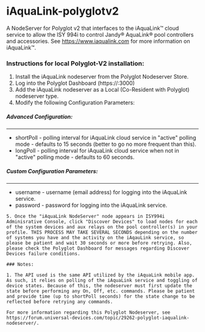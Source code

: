 # iAquaLink-polyglotv2
A NodeServer for Polyglot v2 that interfaces to the iAquaLink™ cloud service to allow the ISY 994i to control Jandy® AquaLink® pool controllers and accessories. See https://www.iaqualink.com for more information on iAquaLink™.

### Instructions for local Polyglot-V2 installation:

1. Install the iAquaLink nodeserver from the Polyglot Nodeserver Store.
2. Log into the Polyglot Dashboard (https://<Polyglot Server IP Address>:3000)
3. Add the iAquaLink nodeserver as a Local (Co-Resident with Polyglot) nodeserver type.
4. Modify the following Configuration Parameters:

##### Advanced Configuration:
_____
- shortPoll - polling interval for iAquaLink cloud service in "active" polling mode - defaults to 15 seconds (better to go no more frequent than this).
- longPoll - polling interval for iAquaLink cloud service when not in "active" polling mode - defaults to 60 seconds.

##### Custom Configuration Parameters:
___
- username - username (email address) for logging into the iAquaLink service.
- password - password for logging into the iAquaLink service.
```
5. Once the "iAquaLink NodeServer" node appears in ISY994i Adminisrative Console, click "Discover Devices" to load nodes for each of the system devices and aux relays on the pool controller(s) in your profile. THIS PROCESS MAY TAKE SEVERAL SECONDS depending on the number of systems you have and the activity on the iAqauLink service, so please be patient and wait 30 seconds or more before retrying. Also, please check the Polyglot Dashboard for messages regarding Discover Devices failure conditions.

### Notes:

1. The API used is the same API utilized by the iAquaLink mobile app. As such, it relies on polling of the iAquaLink service and toggling of device states. Because of this, the nodeserver must first update the state before performing any On, Off, etc. commands. Please be patient and provide time (up to shortPoll seconds) for the state change to be reflected before retrying any commands.

For more information regarding this Polyglot Nodeserver, see https://forum.universal-devices.com/topic/29262-polyglot-iaqualink-nodeserver/.
